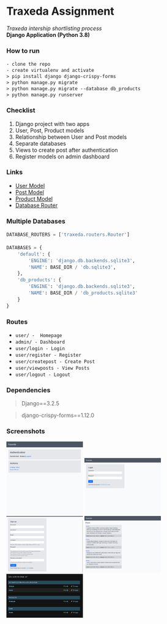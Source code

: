 # Traxeda Assignment
*Traxeda intership shortlisting process*<br>
**Django Application (Python 3.8)**

### How to run
```
- clone the repo
- create virtualenv and activate
> pip install django django-crispy-forms
> python manage.py migrate
> python manage.py migrate --database db_products
> python manage.py runserver
```

### Checklist
1. Django project with two apps
2. User, Post, Product models
3. Relationship between User and Post models 
4. Separate databases
5. Views to create post after authentication
6. Register models on admin dashboard

### Links
- [User Model](./user/models.py)<br>
- [Post Model](./user/models.py)<br>
- [Product Model](./products/models.py)<br>
- [Database Router](./traxeda/routers.py)<br>

### Multiple Databases
```python
DATABASE_ROUTERS = ['traxeda.routers.Router']

DATABASES = {
    'default': {
        'ENGINE': 'django.db.backends.sqlite3',
        'NAME': BASE_DIR / 'db.sqlite3',
    },
    'db_products': {
        'ENGINE': 'django.db.backends.sqlite3',
        'NAME': BASE_DIR / 'db_products.sqlite3'
    }
}
```
### Routes
- `user/ -  Homepage`
- `admin/ - Dashboard`
- `user/login - Login`
- `user/register - Register`
- `user/createpost - Create Post`
- `user/viewposts - View Posts`
- `user/logout - Logout`

### Dependencies
> Django==3.2.5


> django-crispy-forms==1.12.0

### Screenshots
<img src="./screenshots/homepage.png" alt="homepage" width="200"/>
<img src="./screenshots/login.png" alt="login" width="200">
<img src="./screenshots/register.png" alt="register" width="200">
<img src="./screenshots/posts.png" alt="posts" width="200">
<img src="./screenshots/admin.png" alt="admin" width="200">

